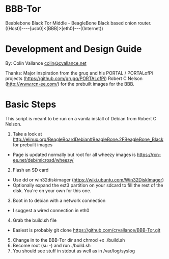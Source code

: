 BBB-Tor
==========

Beablebone Black Tor Middle - BeagleBone Black based onion router.
((Host))----[usb0]<[BBB]>[eth0]---((Internet))

Development and Design Guide
=============================

By: Colin Vallance <colin@cvallance.net>

Thanks: Major inspiration from the gruq and his PORTAL / PORTALofPi projects (https://github.com/grugq/PORTALofPi)
Robert C Nelson (http://www.rcn-ee.com/) for the prebuilt images for the BBB.


Basic Steps
=====
This script is meant to be run on a vanila install of Debian from Robert C Nelson.

1. Take a look at http://elinux.org/BeagleBoardDebian#BeagleBone.2FBeagleBone_Black for prebuilt images
  * Page is updated normally but root for all wheezy images is https://rcn-ee.net/deb/microsd/wheezy/
2. Flash an SD card
  * Use dd or win32diskimager (https://wiki.ubuntu.com/Win32DiskImager)
  * Optionally expand the ext3 partition on your sdcard to fill the rest of the disk.  You're on your own for this one.
3. Boot in to debian with a network connection 
  * I suggest a wired connection in eth0
4. Grab the build.sh file
  * Easiest is probably git clone https://github.com/crvallance/BBB-Tor.git
5. Change in to the BBB-Tor dir and chmod +x ./build.sh
6. Become root (su -) and run ./build.sh
7. You should see stuff in stdout as well as in /var/log/syslog